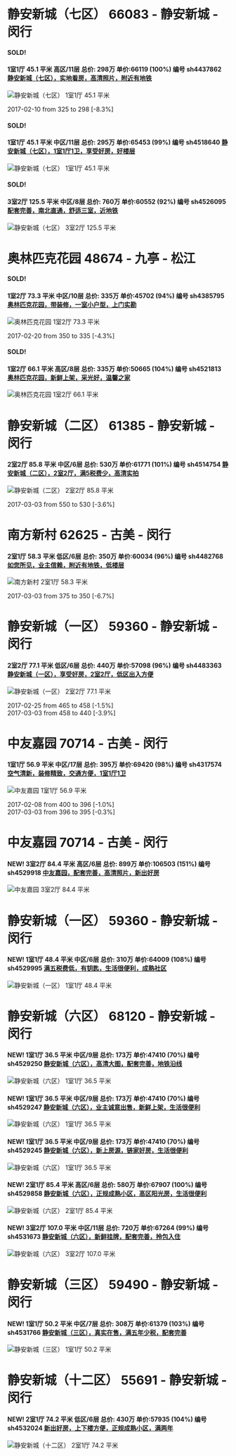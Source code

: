 # 静安新城（七区） 66083 - 静安新城 - 闵行

#### SOLD!
#### 1室1厅 45.1 平米 高区/11层 总价: 298万 单价:66119 (100%) 编号 sh4437862 [静安新城（七区），实地看房，高清照片，附近有地铁](https://href.li/?http://sh.lianjia.com/ershoufang/sh4437862.html)

![静安新城（七区） 1室1厅 45.1 平米](http://cdn1.dooioo.com/fetch/vp/fy/gi/20161211/6e90bfca-00fb-403a-a367-25f88240401a.jpg_200x150.jpg)

2017-02-10 from 325 to 298 [-8.3%]

    
#### SOLD!
#### 1室1厅 45.1 平米 中区/11层 总价: 295万 单价:65453 (99%) 编号 sh4518640 [静安新城（七区），1室1厅1卫，享受好房，好楼层](https://href.li/?http://sh.lianjia.com/ershoufang/sh4518640.html)

![静安新城（七区） 1室1厅 45.1 平米](http://cdn1.dooioo.com/fetch/vp/fy/gi/20160608/6e6ccbb2-8ac5-4b99-882f-0443b883ccc5.jpg_200x150.jpg)



    
#### SOLD!
#### 3室2厅 125.5 平米 中区/8层 总价: 760万 单价:60552 (92%) 编号 sh4526095 [配套完善，南北直通，舒适三室，近地铁](https://href.li/?http://sh.lianjia.com/ershoufang/sh4526095.html)

![静安新城（七区） 3室2厅 125.5 平米](http://cdn1.dooioo.com/fetch/vp/fy/gi/20160531/795a675d-9160-40ef-aff1-605c35aa8820.jpg_200x150.jpg)



    


# 奥林匹克花园 48674 - 九亭 - 松江

#### SOLD!
#### 1室2厅 73.3 平米 中区/10层 总价: 335万 单价:45702 (94%) 编号 sh4385795 [奥林匹克花园，带装修，一室小户型，上门实勘](https://href.li/?http://sh.lianjia.com/ershoufang/sh4385795.html)

![奥林匹克花园 1室2厅 73.3 平米](http://cdn1.dooioo.com/fetch/vp/fy/gi/20161113/deffc668-979e-4667-b159-92133fb28a91.jpg_200x150.jpg)

2017-02-20 from 350 to 335 [-4.3%]

    
#### SOLD!
#### 1室2厅 66.1 平米 高区/8层 总价: 335万 单价:50665 (104%) 编号 sh4521813 [奥林匹克花园，新鲜上架，采光好，温馨之家](https://href.li/?http://sh.lianjia.com/ershoufang/sh4521813.html)

![奥林匹克花园 1室2厅 66.1 平米](http://cdn7.dooioo.com/static/img/new-version/default_block.png)



    


# 静安新城（二区） 61385 - 静安新城 - 闵行

#### 2室2厅 85.8 平米 中区/6层 总价: 530万 单价:61771 (101%) 编号 sh4514754 [静安新城（二区），2室2厅，满5税费少，高清实拍](https://href.li/?http://sh.lianjia.com/ershoufang/sh4514754.html)

![静安新城（二区） 2室2厅 85.8 平米](http://cdn1.dooioo.com/fetch/vp/fy/gi/20170219/76aa9ec0-bcea-4f51-8c04-aaa44727cbb8.jpg_200x150.jpg)

2017-03-03 from 550 to 530 [-3.6%]

    


# 南方新村 62625 - 古美 - 闵行

#### 2室1厅 58.3 平米 低区/6层 总价: 350万 单价:60034 (96%) 编号 sh4482768 [如您所见，业主信赖，附近有地铁，低楼层](https://href.li/?http://sh.lianjia.com/ershoufang/sh4482768.html)

![南方新村 2室1厅 58.3 平米](http://cdn1.dooioo.com/fetch/vp/fy/gi/20170111/abbfec3e-5f2a-4692-acde-1d13b7938b2d.jpg_200x150.jpg)

2017-03-03 from 375 to 350 [-6.7%]

    


# 静安新城（一区） 59360 - 静安新城 - 闵行

#### 2室2厅 77.1 平米 低区/6层 总价: 440万 单价:57098 (96%) 编号 sh4483363 [静安新城（一区），享受好房，2室2厅，低区出入方便](https://href.li/?http://sh.lianjia.com/ershoufang/sh4483363.html)

![静安新城（一区） 2室2厅 77.1 平米](http://cdn1.dooioo.com/fetch/vp/fy/gi/20170205/fcbf7d57-57bc-4776-a15a-3d18b00a3c5a.jpg_200x150.jpg)

2017-02-25 from 465 to 458 [-1.5%]<br />2017-03-03 from 458 to 440 [-3.9%]

    


# 中友嘉园 70714 - 古美 - 闵行

#### 1室1厅 56.9 平米 中区/17层 总价: 395万 单价:69420 (98%) 编号 sh4317574 [空气清新，装修精致，交通方便，1室1厅1卫](https://href.li/?http://sh.lianjia.com/ershoufang/sh4317574.html)

![中友嘉园 1室1厅 56.9 平米](http://cdn1.dooioo.com/fetch/vp/fy/gi/2014/0106/92902E1D1A2747E59A29573D58A8175E.jpg_200x150.jpg)

2017-02-08 from 400 to 396 [-1.0%]<br />2017-03-03 from 396 to 395 [-0.3%]

    


# 中友嘉园 70714 - 古美 - 闵行

#### NEW! 3室2厅 84.4 平米 高区/6层 总价: 899万 单价:106503 (151%) 编号 sh4529918 [中友嘉园，配套完善，高清照片，新出好房](https://href.li/?http://sh.lianjia.com/ershoufang/sh4529918.html)

![中友嘉园 3室2厅 84.4 平米](http://cdn1.dooioo.com/fetch/vp/fy/gi/20170301/f2b07239-c919-4d8c-b2e2-be9554f8b204.jpg_200x150.jpg)

    


# 静安新城（一区） 59360 - 静安新城 - 闵行

#### NEW! 1室1厅 48.4 平米 中区/6层 总价: 310万 单价:64009 (108%) 编号 sh4529995 [满五税费低，有钥匙，生活很便利，成熟社区](https://href.li/?http://sh.lianjia.com/ershoufang/sh4529995.html)

![静安新城（一区） 1室1厅 48.4 平米](http://cdn1.dooioo.com/fetch/vp/fy/gi/20170302/ec36cb7c-2015-4184-ada6-70c02f28e895.jpg_200x150.jpg)

    


# 静安新城（六区） 68120 - 静安新城 - 闵行

#### NEW! 1室1厅 36.5 平米 中区/9层 总价: 173万 单价:47410 (70%) 编号 sh4529250 [静安新城（六区），高清大图，配套完善，地铁沿线](https://href.li/?http://sh.lianjia.com/ershoufang/sh4529250.html)

![静安新城（六区） 1室1厅 36.5 平米](http://cdn1.dooioo.com/fetch/vp/fy/gi/20170301/67855c95-f4b2-442a-9157-b34e818e1149.jpg_200x150.jpg)

    
#### NEW! 1室1厅 36.5 平米 中区/9层 总价: 173万 单价:47410 (70%) 编号 sh4529247 [静安新城（六区），业主诚意出售，新鲜上架，生活很便利](https://href.li/?http://sh.lianjia.com/ershoufang/sh4529247.html)

![静安新城（六区） 1室1厅 36.5 平米](http://cdn1.dooioo.com/fetch/vp/fy/gi/20170301/4cc2d406-a7c4-424b-8591-d2b3657f1ba0.jpg_200x150.jpg)

    
#### NEW! 1室1厅 36.5 平米 中区/9层 总价: 173万 单价:47410 (70%) 编号 sh4529245 [静安新城（六区），新上房源，链家好房，生活很便利](https://href.li/?http://sh.lianjia.com/ershoufang/sh4529245.html)

![静安新城（六区） 1室1厅 36.5 平米](http://cdn1.dooioo.com/fetch/vp/fy/gi/20170301/1c6f8339-db79-4f85-95e5-d2596f600ec4.jpg_200x150.jpg)

    
#### NEW! 2室1厅 85.4 平米 高区/6层 总价: 580万 单价:67907 (100%) 编号 sh4529858 [静安新城（六区），正规成熟小区，高区阳光房，生活很便利](https://href.li/?http://sh.lianjia.com/ershoufang/sh4529858.html)

![静安新城（六区） 2室1厅 85.4 平米](http://cdn1.dooioo.com/fetch/vp/fy/gi/20170302/58543702-b009-4327-ad05-e5b8e3e77d93.jpg_200x150.jpg)

    
#### NEW! 3室2厅 107.0 平米 中区/11层 总价: 720万 单价:67264 (99%) 编号 sh4531673 [静安新城（六区），新鲜挂牌，配套完善，拎包入住](https://href.li/?http://sh.lianjia.com/ershoufang/sh4531673.html)

![静安新城（六区） 3室2厅 107.0 平米](http://cdn1.dooioo.com/fetch/vp/fy/gi/2014/0428/4E792491EADB4AFCBB736335DD0B0DE6.jpg_200x150.jpg)

    


# 静安新城（三区） 59490 - 静安新城 - 闵行

#### NEW! 1室1厅 50.2 平米 中区/7层 总价: 308万 单价:61379 (103%) 编号 sh4531766 [静安新城（三区），真实在售，满五年少税，配套完善](https://href.li/?http://sh.lianjia.com/ershoufang/sh4531766.html)

![静安新城（三区） 1室1厅 50.2 平米](http://cdn7.dooioo.com/static/img/new-version/default_block.png)

    


# 静安新城（十二区） 55691 - 静安新城 - 闵行

#### NEW! 2室1厅 74.2 平米 低区/6层 总价: 430万 单价:57935 (104%) 编号 sh4532024 [新出好房，上下楼方便，正规成熟小区，满两年](https://href.li/?http://sh.lianjia.com/ershoufang/sh4532024.html)

![静安新城（十二区） 2室1厅 74.2 平米](http://cdn1.dooioo.com/fetch/vp/fy/gi/20170227/f5937976-d918-47ae-abe0-b60cc7ddc490.jpg_200x150.jpg)

    


